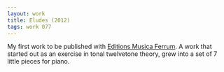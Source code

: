 ```yaml
---
layout: work
title: Eludes (2012)
tags: work 077
---
```


My first work to be published with [Editions Musica Ferrum](http://www.musica-ferrum.com).
A work that started out as an exercise in tonal twelvetone theory, grew into a set of 7 little pieces for piano.